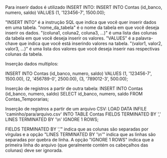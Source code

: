 Para inserir dados é utilizado INSERT INTO:
INSERT INTO Contas (id_banco, numero, saldo) VALUES (1, '123456-7', 1500.00);

"INSERT INTO" é a instrução SQL que indica que você quer inserir dados em uma tabela.
"nome_da_tabela" é o nome da tabela em que você deseja inserir os dados.
"(coluna1, coluna2, coluna3, ...)" é uma lista das colunas da tabela em que você deseja inserir os valores.
"VALUES" é a palavra-chave que indica que você está inserindo valores na tabela.
"(valor1, valor2, valor3, ...)" é uma lista dos valores que você deseja inserir nas respectivas colunas da tabela.

Inserção dados multiplos:

INSERT INTO Contas (id_banco, numero, saldo) VALUES 
(1, '123456-7', 1500.00),
(2, '456789-0', 2500.00),
(3, '789012-3', 500.00);

Inserção de registros a partir de outra tabela:
INSERT INTO Contas (id_banco, numero, saldo)
SELECT id_banco, numero, saldo FROM Contas_Temporarias;

Inserção de registros a partir de um arquivo CSV:
LOAD DATA INFILE 'caminho/para/arquivo.csv'
INTO TABLE Contas
FIELDS TERMINATED BY ','
LINES TERMINATED BY '\n'
IGNORE 1 ROWS;


FIELDS TERMINATED BY ','" indica que as colunas são separadas por vírgulas e a opção "LINES TERMINATED BY '\n'" indica que as linhas são separadas por quebra de linha. A opção "IGNORE 1 ROWS" indica que a primeira linha do arquivo (que geralmente contém os cabeçalhos das colunas) deve ser ignorada.
